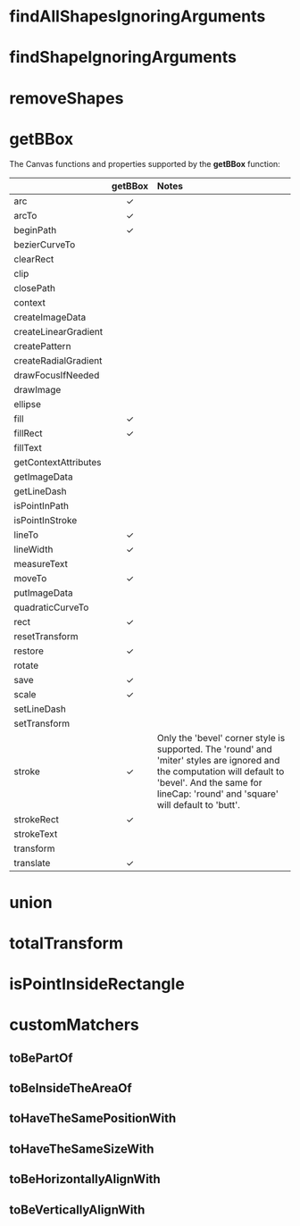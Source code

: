 
# findAllShapesIgnoringArguments
# findShapeIgnoringArguments
# removeShapes
# getBBox

The Canvas functions and properties supported by the **getBBox** function:

| |getBBox|Notes|
|:--|:-:|:--|
|arc|✓| |
|arcTo|✓| |
|beginPath|✓| |
|bezierCurveTo| | |
|clearRect| | |
|clip| | |
|closePath| | |
|context| | |
|createImageData| | |
|createLinearGradient| | |
|createPattern| | |
|createRadialGradient| | |
|drawFocusIfNeeded| | |
|drawImage| | |
|ellipse| | |
|fill|✓| |
|fillRect|✓| |
|fillText| | |
|getContextAttributes| | |
|getImageData| | |
|getLineDash| | |
|isPointInPath| | |
|isPointInStroke| | |
|lineTo|✓| |
|lineWidth|✓| |
|measureText| | |
|moveTo|✓| |
|putImageData| | |
|quadraticCurveTo| | |
|rect|✓| |
|resetTransform| | |
|restore|✓| |
|rotate| | |
|save|✓| |
|scale|✓| |
|setLineDash| | |
|setTransform| | |
|stroke|✓|Only the 'bevel' corner style is supported. The 'round' and 'miter' styles are ignored and the computation will default to 'bevel'. And the same for lineCap: 'round' and 'square' will default to 'butt'.|
|strokeRect|✓| |
|strokeText| | |
|transform| | |
|translate|✓| |


# union
# totalTransform
# isPointInsideRectangle
# customMatchers

## toBePartOf
## toBeInsideTheAreaOf
## toHaveTheSamePositionWith
## toHaveTheSameSizeWith
## toBeHorizontallyAlignWith
## toBeVerticallyAlignWith
